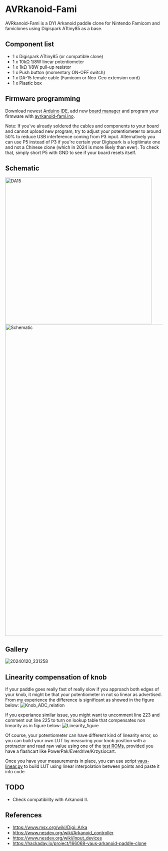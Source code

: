# AVRkanoid-Fami
AVRkanoid-Fami is a DYI Arkanoid paddle clone for Nintendo Famicom and famiclones using Digispark ATtiny85 as a base.

## Component list
* 1 x Digispark ATtiny85 (or compatible clone)
* 1 x 10kΩ 1/8W linear potentiometer
* 1 x 1kΩ 1/8W pull-up resistor
* 1 x Push button (momentary ON-OFF switch)
* 1 x DA-15 female cable (Famicom or Neo-Geo extension cord)
* 1 x Plastic box

## Firmware programming
Download newest [Arduino IDE](https://www.arduino.cc/en/software), add new [board manager](https://github.com/SpenceKonde/ATTinyCore/blob/v2.0.0-devThis-is-the-head-submit-PRs-against-this/Installation.md) and program your firmware with [avrkanoid-fami.ino](avrkanoid-fami.ino).

Note: If you've already soldered the cables and components to your board and cannot upload new program, try to adjust your potentiometer to around 50% to reduce USB interference coming from P3 input.
Alternatively you can use P5 instead of P3 if you're certain your Digispark is a legitimate one and not a Chinese clone (which in 2024 is more likely than ever). To check that, simply short P5 with GND to see if your board resets itself.

## Schematic
<img width="468" alt="DA15" src="https://github.com/kkusz/avrkanoid-fami/assets/61786451/c8e22cc5-8d10-47bf-b03e-164176049523">
<img width="995" alt="Schematic" src="https://github.com/kkusz/avrkanoid-fami/assets/61786451/298cf306-1edf-4bab-ae01-b3f25421aed6">

## Gallery
![20240120_231258](https://github.com/kkusz/avrkanoid-fami/assets/61786451/b409b472-ece0-444b-8fa2-f0d4fcac7646)

## Linearity compensation of knob
If your paddle goes really fast of really slow if you approach both edges of your knob, it might be that your potentiometer in not so linear as advertised.
From my experience the difference is significant as showed in the figure below:
![Knob_ADC_relation](https://github.com/kkusz/avrkanoid-fami/assets/61786451/1509e33b-1968-49ea-8cf7-a8507f99f549)

If you experiance similar issue, you might want to uncomment line 223 and comment out line 225 to turn on lookup table that compensates non linearity as in figure below:
![Linearity_figure](https://github.com/kkusz/avrkanoid-fami/assets/61786451/7453decd-58fc-46cb-8283-086da3da9680)

Of course, your potentiometer can have different kind of linearity error, so you can build your own LUT by measuring your knob position with a protractor and read raw value using one of the [test ROMs](https://forums.nesdev.org/viewtopic.php?t=23801), provided you have a flashcart like PowerPak/Everdrive/Krzysiocart.

Once you have your measurements in place, you can use script [vaus-linear.py](vaus-linear.py) to build LUT using linear interpolation between points and paste it into code.

## TODO
* Check compatibility with Arkanoid II.

## References
* https://www.msx.org/wiki/Digi::Arka
* https://www.nesdev.org/wiki/Arkanoid_controller
* https://www.nesdev.org/wiki/Input_devices
* https://hackaday.io/project/166068-vaus-arkanoid-paddle-clone



